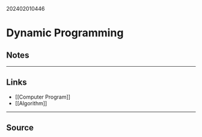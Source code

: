 202402010446
# Dynamic Programming

## Notes


---
## Links

- [[Computer Program]]
- [[Algorithm]]

---

## Source